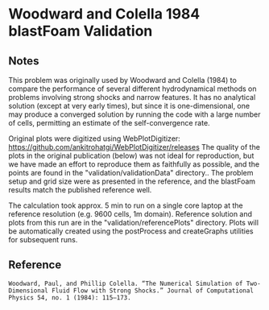 # Woodward and Colella 1984 blastFoam Validation

## Notes

This problem was originally used by Woodward and Colella (1984) to compare the performance of several different hydrodynamical methods on problems involving strong shocks and narrow features. It has no analytical solution (except at very early times), but since it is one-dimensional, one may produce a converged solution by running the code with a large number of cells, permitting an estimate of the self-convergence rate.

Original plots were digitized using WebPlotDigitizer: https://github.com/ankitrohatgi/WebPlotDigitizer/releases The quality of the plots in the original publication (below) was not ideal for reproduction, but we have made an effort to reproduce them as faithfully as possible, and the points are found in the "validation/validationData" directory.. The problem setup and grid size were as presented in the reference, and the blastFoam results match the published reference well. 

The calculation took approx. 5 min to run on a single core laptop at the reference resolution (e.g. 9600 cells, 1m domain). Reference solution and plots from this run are in the "validation/referencePlots" directory. Plots will be automatically created using the postProcess and createGraphs utilities for subsequent runs. 


## Reference

```
Woodward, Paul, and Phillip Colella. “The Numerical Simulation of Two-Dimensional Fluid Flow with Strong Shocks.” Journal of Computational Physics 54, no. 1 (1984): 115–173.
```

